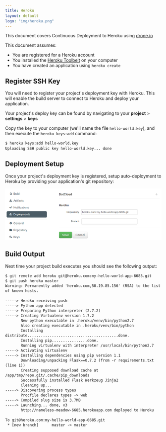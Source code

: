 ```yaml
---
title: Heroku
layout: default
logo: "img/heroku.png"
---
```


This document covers Continuous Deployment to Heroku using [drone.io](http://drone.io)

This document assumes:

* You are registered for a Heroku account
* You installed the [Heroku Toolbelt](https://toolbelt.heroku.com) on your computer
* You have created an application using `heroku create`

## Register SSH Key

You will need to register your project's deployment key with Heroku. This will
enable the build server to connect to Heroku and deploy your application.

Your project's deploy key can be found by navigating to your **project** > **settings** > **keys**

Copy the key to your computer (we'll name the file `hello-world.key`), and then
execute the `heroku keys:add` command:

```sh
$ heroku keys:add hello-world.key
Uploading SSH public key hello-world.key... done
```

## Deployment Setup

Once your project's deployment key is registered, setup auto-deployment to
Heroku by providing your application's git repository:

![Deployment Setup](img/screenshot_deployments_heroku.png)

## Build Output

Next time your project build executes you should see the following output:

```
$ git remote add heroku git@heroku.com:my-hello-world-app-6685.git
$ git push heroku master
Warning: Permanently added 'heroku.com,50.19.85.156' (RSA) to the list of known hosts.

-----> Heroku receiving push
-----> Python app detected
-----> Preparing Python interpreter (2.7.2)
-----> Creating Virtualenv version 1.7.2
       New python executable in .heroku/venv/bin/python2.7
       Also creating executable in .heroku/venv/bin/python
       Installing distribute.........................................done.
       Installing pip................done.
       Running virtualenv with interpreter /usr/local/bin/python2.7
-----> Activating virtualenv
-----> Installing dependencies using pip version 1.1
       Downloading/unpacking Flask==0.7.2 (from -r requirements.txt (line 1))
       Creating supposed download cache at /app/tmp/repo.git/.cache/pip_downloads
       Successfully installed Flask Werkzeug Jinja2
       Cleaning up...
-----> Discovering process types
       Procfile declares types -> web
-----> Compiled slug size is 3.7MB
-----> Launching... done, v3
       http://nameless-meadow-6685.herokuapp.com deployed to Heroku

To git@heroku.com:my-hello-world-app-6685.git
 * [new branch]      master -> master
```

